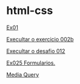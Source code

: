 # html-css
 
<a href="https://alencardias.github.io/htmlcss/Exercicios/ex001/index.html" target="_blank"> Ex01</a>

<a href="https://alencardias.github.io/htmlcss/Exercicios/ex022b/fundo006.html" target="_blank">Execultar o exercicio 002b</a>

<a href="https://alencardias.github.io/htmlcss/desafios/desafio012/index.html" target="_blank"> Execultar o desafio 012</a>

<a href="https://alencardias.github.io/htmlcss/Exercicios/ex025-form/form003.html" target="_blank">Ex025 Formularios.</a>

<a href="https://alencardias.github.io/htmlcss/Exercicios/ex026/mq004/index.html" target="_blank" > Media Query</a>